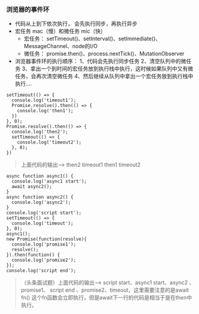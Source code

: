 ### 浏览器的事件环
- 代码从上到下依次执行， 会先执行同步，再执行异步
- 宏任务 mac（慢）和微任务 mic（快）
  - 宏任务： setTimeout()、setInterval()、setImmediate()、MessageChannel、node的I/O
  - 微任务： promise.then()、process.nextTick()、MutationObserver  
- 浏览器事件环的执行顺序： 1、代码会先执行同步任务 2、清空队列中的微任务 3、拿出一个到时间的宏任务放到执行栈中执行，这时候如果队列中又有微任务，会再次清空微任务 4、然后继续从队列中拿出一个宏任务放到执行栈中执行....
```
setTimeout(() => {
  console.log('timeout1');
  Promise.resolve().then(() => {
    console.log('then1');
  })
}, 0);
Promise.resolve().then(() => {
  console.log('then2');
  setTimeout(() => {
    console.log('timeout2');
  }, 0);
})
```
> 上面代码的输出--> then2 timeout1 then1 timeout2
```
async function async1() {
  console.log('async1 start');
  await async2();
}
async function async2() {
  console.log('async2');
}
console.log('script start');
setTimeout(() => {
  console.log('timeout');
}, 0);
async1();
new Promise(function(resolve){
  console.log('promise1');
  resolve();
}).then(function() {
  console.log('promise2');
});
console.log('script end');
```
> （头条面试题）上面代码的输出--> script start、async1 start、async2 、promise1、 script end 、promise2、timeout，这里需要注意的是await fn() 这个fn函数会立即执行，但是await下一行的代码是相当于是在then中执行。
